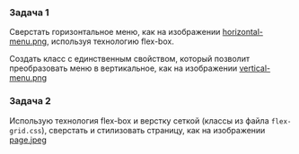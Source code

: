 ### Задача 1

Сверстать горизонтальное меню, как на изображении [horizontal-menu.png](horizontal-menu.png), 
используя технологию flex-box.

Создать класс с единственным свойством, который позволит преобразовать меню в вертикальное, как на изображении
[vertical-menu.png](vertical-menu.png)


### Задача 2

Использую технология flex-box и верстку сеткой (классы из файла `flex-grid.css`), сверстать и стилизовать страницу, 
как на изображении [page.jpeg](page.jpeg)